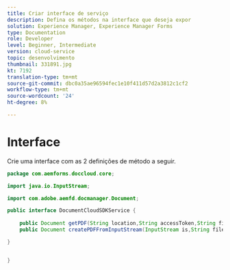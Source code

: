 ```yaml
---
title: Criar interface de serviço
description: Defina os métodos na interface que deseja expor
solution: Experience Manager, Experience Manager Forms
type: Documentation
role: Developer
level: Beginner, Intermediate
version: cloud-service
topic: desenvolvimento
thumbnail: 331891.jpg
kt: 7192
translation-type: tm+mt
source-git-commit: dbc0a35ae96594fec1e10f411d57d2a3812c1cf2
workflow-type: tm+mt
source-wordcount: '24'
ht-degree: 8%

---
```


# Interface

Crie uma interface com as 2 definições de método a seguir.

```java
package com.aemforms.doccloud.core;

import java.io.InputStream;

import com.adobe.aemfd.docmanager.Document;

public interface DocumentCloudSDKService {
	
	public Document getPDF(String location,String accessToken,String fileName);
	public Document createPDFFromInputStream(InputStream is,String fileName);

}


}
```
